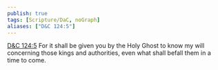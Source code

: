 ```yaml
---
publish: true
tags: [Scripture/DaC, noGraph]
aliases: ["D&C 124:5"]
---
```

[D&C 124:5](https://churchofjesuschrist.org/study/scriptures/dc-testament/dc/124?lang=eng&id=p5#p5) For it shall be given you by the Holy Ghost to know my will concerning those kings and authorities, even what shall befall them in a time to come.

